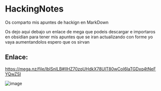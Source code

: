 # HackingNotes
Os comparto mis apuntes de hackign en MarkDown

 Os dejo aqui debajo un enlace de mega que podeis descargar e importaros en obsidian para tener mis apuntes que se iran actualizando con forme yo vaya aumentandolos espero que os sirvan

 ## Enlace:

 https://mega.nz/file/lblSnILB#IIHZ70zqUHdkX78UIT80wCoI6IaTGDxq4tNeFYQwZSI


 ![image](https://github.com/rubenza02/HackingNotes/assets/114658889/cb48e9ad-a885-48d7-b5d4-11a3bf8a730d)

